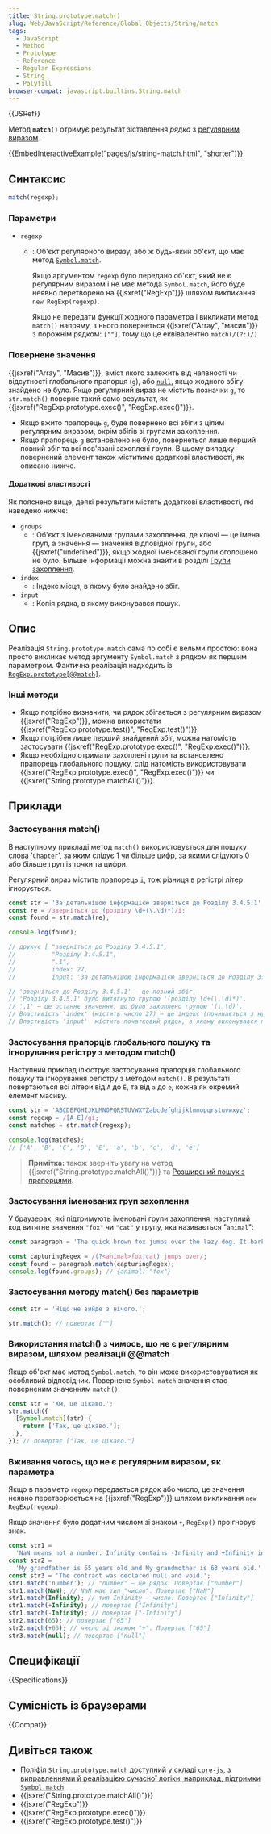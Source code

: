```yaml
---
title: String.prototype.match()
slug: Web/JavaScript/Reference/Global_Objects/String/match
tags:
  - JavaScript
  - Method
  - Prototype
  - Reference
  - Regular Expressions
  - String
  - Polyfill
browser-compat: javascript.builtins.String.match
---
```


{{JSRef}}

Метод **`match()`** отримує результат зіставлення _рядка_ з [регулярним виразом](/uk/docs/Web/JavaScript/Guide/Regular_Expressions).

{{EmbedInteractiveExample("pages/js/string-match.html", "shorter")}}

## Синтаксис

```js
match(regexp);
```

### Параметри

- `regexp`

  - : Об'єкт регулярного виразу, або ж будь-який об'єкт, що має метод [`Symbol.match`](/uk/docs/Web/JavaScript/Reference/Global_Objects/Symbol/match).

    Якщо аргументом `regexp` було передано об'єкт, який не є регулярним виразом і не має метода `Symbol.match`, його буде неявно перетворено на {{jsxref("RegExp")}} шляхом викликання `new RegExp(regexp)`.

    Якщо не передати функції жодного параметра і викликати метод `match()` напряму, з нього повернеться {{jsxref("Array", "масив")}} з порожнім рядком: `[""]`, тому що це еквівалентно `match(/(?:)/)`

### Повернене значення

{{jsxref("Array", "Масив")}}, вміст якого залежить від наявності чи відсутності глобального прапорця (`g`), або [`null`](/uk/docs/Web/JavaScript/Reference/Operators/null), якщо жодного збігу знайдено не було. Якщо регулярний вираз не містить позначки `g`, то `str.match()` поверне такий само результат, як {{jsxref("RegExp.prototype.exec()", "RegExp.exec()")}}.

- Якщо вжито прапорець `g`, буде повернено всі збіги з цілим регулярним виразом, окрім збігів зі групами захоплення.
- Якщо прапорець `g` встановлено не було, повернеться лише перший повний збіг та всі пов'язані захоплені групи. В цьому випадку повернений елемент також міститиме додаткові властивості, як описано нижче.

#### Додаткові властивості

Як пояснено вище, деякі результати містять додаткові властивості, які наведено нижче:

- `groups`
  - : Об'єкт з іменованими групами захоплення, де ключі — це імена груп, а значення — значення відповідної групи, або {{jsxref("undefined")}}, якщо жодної іменованої групи оголошено не було. Більше інформації можна знайти в розділі [Групи захоплення](/uk/docs/Web/JavaScript/Guide/Regular_Expressions/Groups_and_Backreferences).
- `index`
  - : Індекс місця, в якому було знайдено збіг.
- `input`
  - : Копія рядка, в якому виконувався пошук.

## Опис

Реалізація `String.prototype.match` сама по собі є вельми простою: вона просто викликає метод аргументу `Symbol.match` з рядком як першим параметром. Фактична реалізація надходить із [`RegExp.prototype[@@match]`](/uk/docs/Web/JavaScript/Reference/Global_Objects/RegExp/@@match).

### Інші методи

- Якщо потрібно визначити, чи рядок збігається з регулярним виразом {{jsxref("RegExp")}}, можна використати {{jsxref("RegExp.prototype.test()", "RegExp.test()")}}.
- Якщо потрібен лише перший знайдений збіг, можна натомість застосувати {{jsxref("RegExp.prototype.exec()", "RegExp.exec()")}}.
- Якщо необхідно отримати захоплені групи та встановлено прапорець глобального пошуку, слід натомість використовувати {{jsxref("RegExp.prototype.exec()", "RegExp.exec()")}} чи {{jsxref("String.prototype.matchAll()")}}.

## Приклади

### Застосування match()

В наступному прикладі метод `match()` використовується для пошуку слова '`Chapter`', за яким слідує 1 чи більше цифр, за якими слідують 0 або більше груп із точки та цифри.

Регулярний вираз містить прапорець `i`, тож різниця в регістрі літер ігнорується.

```js
const str = 'За детальнішою інформацією зверніться до Розділу 3.4.5.1';
const re = /зверніться до (розділу \d+(\.\d)*)/i;
const found = str.match(re);

console.log(found);

// друкує [ "зверніться до Розділу 3.4.5.1",
//          "Розділу 3.4.5.1",
//          ".1",
//          index: 27,
//          input: 'За детальнішою інформацією зверніться до Розділу 3.4.5.1' ]

// 'зверніться до Розділу 3.4.5.1' — це повний збіг.
// 'Розділу 3.4.5.1' було витягнуто групою '(розділу \d+(\.\d)*)'.
// '.1' — це останнє значення, що було захоплено групою '(\.\d)'.
// Властивість 'index' (містить число 27) — це індекс (починається з нуля) місця, з якого починається збіг у рядку.
// Властивість 'input'  містить початковий рядок, в якому виконувався пошук збігів.
```

### Застосування прапорців глобального пошуку та ігнорування регістру з методом match()

Наступний приклад ілюструє застосування прапорців глобального пошуку та ігнорування регістру з методом `match()`. В результаті повертаються всі літери від `A` до `E`, та від `a` до `e`, кожна як окремий елемент масиву.

```js
const str = 'ABCDEFGHIJKLMNOPQRSTUVWXYZabcdefghijklmnopqrstuvwxyz';
const regexp = /[A-E]/gi;
const matches = str.match(regexp);

console.log(matches);
// ['A', 'B', 'C', 'D', 'E', 'a', 'b', 'c', 'd', 'e']
```

> **Примітка:** також зверніть увагу на метод {{jsxref("String.prototype.matchAll()")}} та [Розширений пошук з прапорцями](/uk/docs/Web/JavaScript/Guide/Regular_Expressions#pohlyblenyi-poshuk-z-poznachkamy).

### Застосування іменованих груп захоплення

У браузерах, які підтримують іменовані групи захоплення, наступний код витягне значення `"fox"` чи `"cat"` у групу, яка називається "`animal`":

```js
const paragraph = 'The quick brown fox jumps over the lazy dog. It barked.';

const capturingRegex = /(?<animal>fox|cat) jumps over/;
const found = paragraph.match(capturingRegex);
console.log(found.groups); // {animal: "fox"}
```

### Застосування методу match() без параметрів

```js
const str = 'Ніщо не вийде з нічого.';

str.match(); // повертає [""]
```

### Використання match() з чимось, що не є регулярним виразом, шляхом реалізації @@match

Якщо об'єкт має метод `Symbol.match`, то він може використовуватися як особливий відповідник. Повернене `Symbol.match` значення стає поверненим значенням `match()`.

```js
const str = 'Хм, це цікаво.';
str.match({
  [Symbol.match](str) {
    return ['Так, це цікаво.'];
  },
}); // повертає ["Так, це цікаво."]
```

### Вживання чогось, що не є регулярним виразом, як параметра

Якщо в параметр `regexp` передається рядок або число, це значення неявно перетворюється на {{jsxref("RegExp")}} шляхом викликання `new RegExp(regexp)`.

Якщо значення було додатним числом зі знаком `+`, `RegExp()` проігнорує знак.

```js
const str1 =
  'NaN means not a number. Infinity contains -Infinity and +Infinity in JavaScript.';
const str2 =
  'My grandfather is 65 years old and My grandmother is 63 years old.';
const str3 = 'The contract was declared null and void.';
str1.match('number'); // "number" — це рядок. Повертає ["number"]
str1.match(NaN); // NaN має тип "число". Повертає ["NaN"]
str1.match(Infinity); // тип Infinity — число. Повертає ["Infinity"]
str1.match(+Infinity); // повертає ["Infinity"]
str1.match(-Infinity); // повертає ["-Infinity"]
str2.match(65); // повертає ["65"]
str2.match(+65); // число зі знаком "+". Повертає ["65"]
str3.match(null); // повертає ["null"]
```

## Специфікації

{{Specifications}}

## Сумісність із браузерами

{{Compat}}

## Дивіться також

- [Поліфіл `String.prototype.match` доступний у складі `core-js`, з виправленнями й реалізацією сучасної логіки, наприклад, підтримки `Symbol.match`](https://github.com/zloirock/core-js#ecmascript-string-and-regexp)
- {{jsxref("String.prototype.matchAll()")}}
- {{jsxref("RegExp")}}
- {{jsxref("RegExp.prototype.exec()")}}
- {{jsxref("RegExp.prototype.test()")}}
